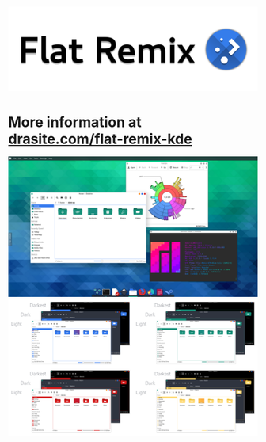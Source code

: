 ![Flat Remix KDE theme](https://github.com/daniruiz/flat-remix-kde/raw/master/assets/logo.png)
===============================

# More information at [drasite.com/flat-remix-kde](https://drasite.com/flat-remix-kde)

![theme preview](https://github.com/daniruiz/flat-remix-kde/raw/master/assets/preview.png)
![theme preview](https://github.com/daniruiz/flat-remix-kde/raw/master/assets/window/window-preview.png)
